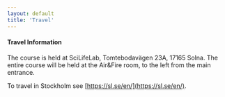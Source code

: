 ```yaml
---
layout: default
title: 'Travel'
---
```


#### Travel Information

The course is held at SciLifeLab, Tomtebodavägen 23A, 17165 Solna. 
The entire course will be held at the Air&Fire room, to the left from the main entrance. 

To travel in Stockholm see [https://sl.se/en/](https://sl.se/en/).
